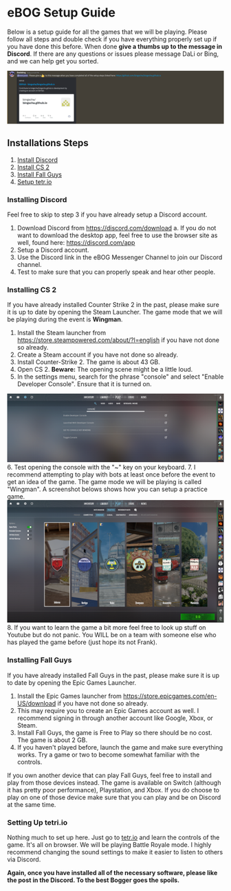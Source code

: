 ﻿# eBOG Setup Guide
Below is a setup guide for all the games that we will be playing. Please follow all steps and double check if you have everything properly set up if you have done this before. When done **give a thumbs up to the message in Discord**. If there are any questions or issues please message DaLi or Bing, and we can help get you sorted.

<img src="img/DiscordMessage.png"/>

## Installations Steps
1. [Install Discord](#discord)
2. [Install CS 2](#cs)
3. [Install Fall Guys](#fall-guys)
4. [Setup tetr.io](#tetris)

<h3 id="discord">Installing Discord</h3>

Feel free to skip to step 3 if you have already setup a Discord account.

1. Download Discord from https://discord.com/download
a. If you do not want to download the desktop app, feel free to use the browser site as well, found here: https://discord.com/app
2. Setup a Discord account.
3. Use the Discord link in the eBOG Messenger Channel to join our Discord channel.
4. Test to make sure that you can properly speak and hear other people.

<h3 id="cs">Installing CS 2</h3>

If you have already installed Counter Strike 2 in the past, please make sure it is up to date by opening the Steam Launcher. The game mode that we will be playing during the event is **Wingman**.

1. Install the Steam launcher from https://store.steampowered.com/about/?l=english if you have not done so already.
2. Create a Steam account if you have not done so already.
3. Install Counter-Strike 2. The game is about 43 GB.
4. Open CS 2. **Beware:** The opening scene might be a little loud.
5. In the settings menu, search for the phrase "console" and select "Enable Developer Console". Ensure that it is turned on.
<img src="img/CSSetup1.png"/>
6. Test opening the console with the "~" key on your keyboard.
7. I recommend attempting to play with bots at least once before the event to get an idea of the game. The game mode we will be playing is called "Wingman". A screenshot belows shows how you can setup a practice game.
<img src="img/CSSetup2.png"/>
8. If you want to learn the game a bit more feel free to look up stuff on Youtube but do not panic. You WILL be on a team with someone else who has played the game before (just hope its not Frank).


<h3 id="fall-guys">Installing Fall Guys</h3>

If you have already installed Fall Guys in the past, please make sure it is up to date by opening the Epic Games Launcher.

1. Install the Epic Games launcher from https://store.epicgames.com/en-US/download if you have not done so already.
2. This may require you to create an Epic Games account as well. I recommend signing in through another account like Google, Xbox, or Steam.
3. Install Fall Guys, the game is Free to Play so there should be no cost. The game is about 2 GB.
4. If you haven't played before, launch the game and make sure everything works. Try a game or two to become somewhat familiar with the controls.

If you own another device that can play Fall Guys, feel free to install and play from those devices instead. The game is available on Switch (although it has pretty poor performance), Playstation, and Xbox. If you do choose to play on one of those device make sure that you can play and be on Discord at the same time.

<h3 id="tetris">Setting Up tetri.io</h3>

Nothing much to set up here. Just go to [tetr.io](https://tetr.io/) and learn the controls of the game. It's all on browser. We will be playing Battle Royale mode. I highly recommend changing the sound settings to make it easier to listen to others via Discord. 

**Again, once you have installed all of the necessary software, please like the post in the Discord. To the best Bogger goes the spoils.**
